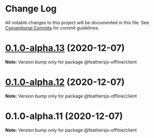 # Change Log

All notable changes to this project will be documented in this file.
See [Conventional Commits](https://conventionalcommits.org) for commit guidelines.

# [0.1.0-alpha.13](http://github.com/feathersjs-offline/owndata-ownnet/packages/client/compare/v0.1.0-alpha.12...v0.1.0-alpha.13) (2020-12-07)

**Note:** Version bump only for package @feathersjs-offline/client





# [0.1.0-alpha.12](http://github.com/feathersjs-offline/owndata-ownnet/packages/client/compare/v0.1.0-alpha.11...v0.1.0-alpha.12) (2020-12-07)

**Note:** Version bump only for package @feathersjs-offline/client





# 0.1.0-alpha.11 (2020-12-07)

**Note:** Version bump only for package @feathersjs-offline/client
